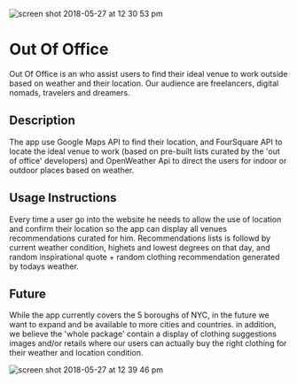 ![screen shot 2018-05-27 at 12 30 53 pm](https://user-images.githubusercontent.com/18123962/40588325-d88df4b4-61a9-11e8-974a-951c62ff7957.png)


Out Of Office
======================
Out Of Office is an who assist users to find their ideal venue to work outside based on weather and their location.
Our audience are freelancers, digital nomads, travelers and dreamers.

## Description
The app use Google Maps API to find their location, and FourSquare API to locate the ideal venue to work (based on pre-built lists curated by the 'out of office' developers) and OpenWeather Api to direct the users for indoor or outdoor places based on weather. 


## Usage Instructions
Every time a user go into the website he needs to allow the use of location and confirm their location so the app can display all venues recommendations curated for him. Recommendations lists is followd by current weather condition, highets and lowest degrees on that day, and random inspirational quote + random clothing recommendation generated by todays weather. 

## Future
While the app currently covers the 5 boroughs of NYC, in the future we want to expand and be available to more cities and countries. in addition, we believe the 'whole package' contain a display of clothing suggestions images and/or retails where our users can actually buy the right clothing for their weather and location condition.   

![screen shot 2018-05-27 at 12 39 46 pm](https://user-images.githubusercontent.com/18123962/40588435-41c76540-61ab-11e8-8561-e39d38475dbf.png)

